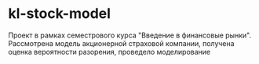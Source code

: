 # kl-stock-model
Проект в рамках семестрового курса "Введение в финансовые рынки". Рассмотрена модель акционерной страховой компании, получена оценка вероятности разорения, проведело моделирование
